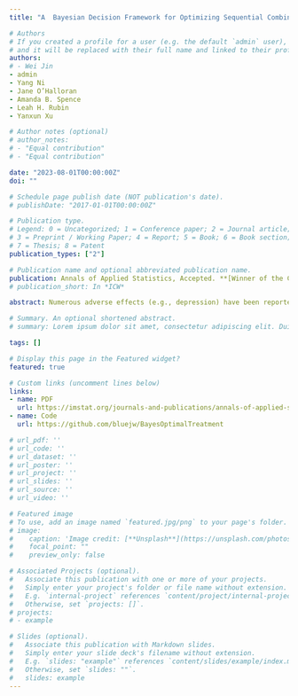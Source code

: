 ```yaml
---
title: "A  Bayesian Decision Framework for Optimizing Sequential Combination Antiretroviral Therapy in People with HI"

# Authors
# If you created a profile for a user (e.g. the default `admin` user), write the username (folder name) here 
# and it will be replaced with their full name and linked to their profile.
authors:
# - Wei Jin
- admin
- Yang Ni
- Jane O’Halloran
- Amanda B. Spence
- Leah H. Rubin
- Yanxun Xu

# Author notes (optional)
# author_notes:
# - "Equal contribution"
# - "Equal contribution"

date: "2023-08-01T00:00:00Z"
doi: ""

# Schedule page publish date (NOT publication's date).
# publishDate: "2017-01-01T00:00:00Z"

# Publication type.
# Legend: 0 = Uncategorized; 1 = Conference paper; 2 = Journal article;
# 3 = Preprint / Working Paper; 4 = Report; 5 = Book; 6 = Book section;
# 7 = Thesis; 8 = Patent
publication_types: ["2"]

# Publication name and optional abbreviated publication name.
publication: Annals of Applied Statistics, Accepted. **[Winner of the Conference on Advances in Bayesian and Frequentist Statistics Poster Award]**
# publication_short: In *ICW*

abstract: Numerous adverse effects (e.g., depression) have been reported for combination antiretroviral therapy (cART) despite its remarkable success in viral suppression in people with HIV (PWH). To improve long-term health outcomes for PWH, there is an urgent need to design personalized optimal cART with the lowest risk of comorbidity in the emerging field of precision medicine for HIV. Large-scale HIV studies offer researchers unprecedented opportunities to optimize personalized cART in a data-driven manner. However, the large number of possible drug combinations for cART makes the estimation of cART effects a high-dimensional combinatorial problem, imposing challenges in both statistical inference and decision-making. We develop a two-step Bayesian decision framework for optimizing sequential cART assignments. In the first step, we propose a dynamic model for individuals’ longitudinal observations using a multivariate Gaussian process. In the second step, we build a probabilistic generative model for cART assignments and design an uncertainty-penalized policy optimization using the uncertainty quantification from the first step. Applying the proposed method to a dataset from the Women’s Interagency HIV Study, we demonstrate its clinical utility in assisting physicians to make effective treatment decisions, serving the purpose of both viral suppression and comorbidity risk reduction.

# Summary. An optional shortened abstract.
# summary: Lorem ipsum dolor sit amet, consectetur adipiscing elit. Duis posuere tellus ac convallis placerat. Proin tincidunt magna sed ex sollicitudin condimentum.

tags: []

# Display this page in the Featured widget?
featured: true

# Custom links (uncomment lines below)
links:
- name: PDF
  url: https://imstat.org/journals-and-publications/annals-of-applied-statistics/annals-of-applied-statistics-next-issues/
- name: Code
  url: https://github.com/bluejw/BayesOptimalTreatment

# url_pdf: ''
# url_code: ''
# url_dataset: ''
# url_poster: ''
# url_project: ''
# url_slides: ''
# url_source: ''
# url_video: ''

# Featured image
# To use, add an image named `featured.jpg/png` to your page's folder. 
# image:
#    caption: 'Image credit: [**Unsplash**](https://unsplash.com/photos/pLCdAaMFLTE)'
#    focal_point: ""
#    preview_only: false

# Associated Projects (optional).
#   Associate this publication with one or more of your projects.
#   Simply enter your project's folder or file name without extension.
#   E.g. `internal-project` references `content/project/internal-project/index.md`.
#   Otherwise, set `projects: []`.
# projects:
# - example

# Slides (optional).
#   Associate this publication with Markdown slides.
#   Simply enter your slide deck's filename without extension.
#   E.g. `slides: "example"` references `content/slides/example/index.md`.
#   Otherwise, set `slides: ""`.
#   slides: example
---
```


